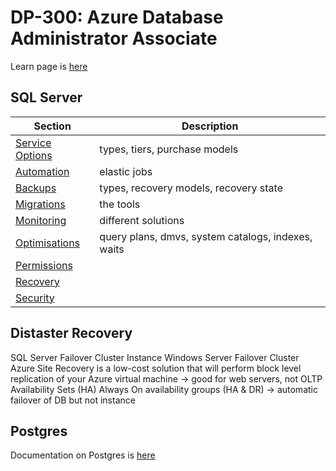 # DP-300: Azure Database Administrator Associate
Learn page is [here](https://learn.microsoft.com/en-us/credentials/certifications/azure-database-administrator-associate/?practice-assessment-type=certification)

## SQL Server

| Section | Description | 
| --- | --- |
| [Service Options](/database/database-serviceoptions.md) | types, tiers, purchase models |
| [Automation](/database/database-automation.md) | elastic jobs |
| [Backups](/database/database-backups.md) | types, recovery models, recovery state |
| [Migrations](/database/database-migrations.md) | the tools |
| [Monitoring](/database/database-monitoring.md) | different solutions  |
| [Optimisations](/database/database-optimisation.md) | query plans, dmvs, system catalogs, indexes, waits  |
| [Permissions](/database/database-permissions.md) |  |
| [Recovery](/database/database-recovery.md) |  |
| [Security](/database/database-security.md) |  |

## Distaster Recovery
SQL Server Failover Cluster Instance 
Windows Server Failover Cluster
Azure Site Recovery is a low-cost solution that will perform block level replication of your Azure virtual machine -> good for web servers, not OLTP
Availability Sets (HA)
Always On availability groups (HA & DR) -> automatic failover of DB but not instance

## Postgres
Documentation on Postgres is [here](../database/postgres-database.md)


